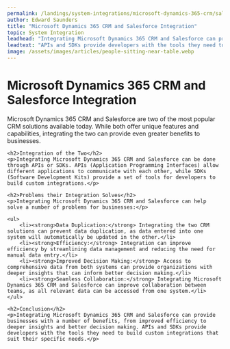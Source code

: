 ```yaml
---
permalink: /landings/system-integrations/microsoft-dynamics-365-crm/salesforce
author: Edward Saunders
title: "Microsoft Dynamics 365 CRM and Salesforce Integration"
topic: System Integration
leadhead: "Integrating Microsoft Dynamics 365 CRM and Salesforce can provide businesses with a number of benefits, from improved efficiency to deeper insights and better decision making"
leadtext: "APIs and SDKs provide developers with the tools they need to build custom integrations that suit their specific needs."
image: /assets/images/articles/people-sitting-near-table.webp
---
```

<div class="arttext">	<h1>Microsoft Dynamics 365 CRM and Salesforce Integration</h1>
	<p>Microsoft Dynamics 365 CRM and Salesforce are two of the most popular CRM solutions available today. While both offer unique features and capabilities, integrating the two can provide even greater benefits to businesses.</p>

	<h2>Integration of the Two</h2>
	<p>Integrating Microsoft Dynamics 365 CRM and Salesforce can be done through APIs or SDKs. APIs (Application Programming Interfaces) allow different applications to communicate with each other, while SDKs (Software Development Kits) provide a set of tools for developers to build custom integrations.</p>

	<h2>Problems their Integration Solves</h2>
	<p>Integrating Microsoft Dynamics 365 CRM and Salesforce can help solve a number of problems for businesses:</p>

	<ul>
		<li><strong>Data Duplication:</strong> Integrating the two CRM solutions can prevent data duplication, as data entered into one system will automatically be updated in the other.</li>
		<li><strong>Efficiency:</strong> Integration can improve efficiency by streamlining data management and reducing the need for manual data entry.</li>
		<li><strong>Improved Decision Making:</strong> Access to comprehensive data from both systems can provide organizations with deeper insights that can inform better decision making.</li>
		<li><strong>Seamless Collaboration:</strong> Integrating Microsoft Dynamics 365 CRM and Salesforce can improve collaboration between teams, as all relevant data can be accessed from one system.</li>
	</ul>

	<h2>Conclusion</h2>
	<p>Integrating Microsoft Dynamics 365 CRM and Salesforce can provide businesses with a number of benefits, from improved efficiency to deeper insights and better decision making. APIs and SDKs provide developers with the tools they need to build custom integrations that suit their specific needs.</p>
</div>